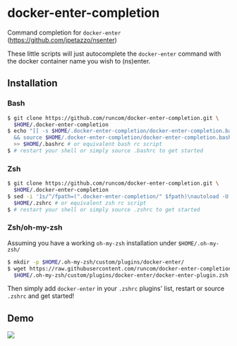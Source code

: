 # docker-enter-completion

Command completion for `docker-enter` (https://github.com/jpetazzo/nsenter)

These little scripts will just autocomplete the `docker-enter` command with the docker container name you wish to (ns)enter.

## Installation

### Bash

```bash
$ git clone https://github.com/runcom/docker-enter-completion.git \
  $HOME/.docker-enter-completion
$ echo "[[ -s $HOME/.docker-enter-completion/docker-enter-completion.bash  ]] \
  && source $HOME/.docker-enter-completion/docker-enter-completion.bash" \
  >> $HOME/.bashrc # or equivalent bash rc script
$ # restart your shell or simply source .bashrc to get started
```

### Zsh

```zsh
$ git clone https://github.com/runcom/docker-enter-completion.git \
  $HOME/.docker-enter-completion
$ sed -i '1s/^/fpath=(".docker-enter-completion/" $fpath)\nautoload -U compinit\ncompinit\n/' \
  $HOME/.zshrc # or equivalent zsh rc script
$ # restart your shell or simply source .zshrc to get started
```

### Zsh/oh-my-zsh

Assuming you have a working `oh-my-zsh` installation under `$HOME/.oh-my-zsh/`

```zsh
$ mkdir -p $HOME/.oh-my-zsh/custom/plugins/docker-enter/
$ wget https://raw.githubusercontent.com/runcom/docker-enter-completion/master/oh-my-zsh/custom/plugins/docker-enter/docker-enter.plugin.zsh \
  $HOME/.oh-my-zsh/custom/plugins/docker-enter/docker-enter-plugin.zsh
```

Then simply add `docker-enter` in your `.zshrc` plugins' list, restart or source `.zshrc` and get started!

## Demo

![](https://i.imgur.com/POQL7cn.gif)
